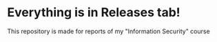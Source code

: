 # Everything is in Releases tab! 

This repository is made for reports of my "Information Security" course
